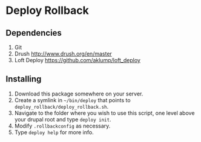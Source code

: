 # Deploy Rollback

## Dependencies
1. Git
1. Drush <http://www.drush.org/en/master>
1. Loft Deploy <https://github.com/aklump/loft_deploy>

## Installing
1. Download this package somewhere on your server.
1. Create a symlink in `~/bin/deploy` that points to `deploy_rollback/deploy_rollback.sh`.
1. Navigate to the folder where you wish to use this script, one level above your drupal root and type `deploy init`.
1. Modify `.rollbackconfig` as necessary.
1. Type `deploy help` for more info.
